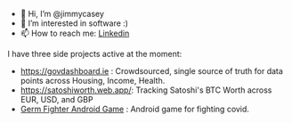 - 👋 Hi, I’m @jimmycasey
- 👀 I’m interested in software :) 
- 📫 How to reach me: [Linkedin](https://www.linkedin.com/in/jimmycasey/)

I have three side projects active at the moment:
- https://govdashboard.ie : Crowdsourced, single source of truth for data points across Housing, Income, Health.
- https://satoshiworth.web.app/: Tracking Satoshi's BTC Worth across EUR, USD, and GBP
- [Germ Fighter Android Game](https://play.google.com/store/apps/details?id=com.chute_cures.germ_fighter) : Android game for fighting covid.
